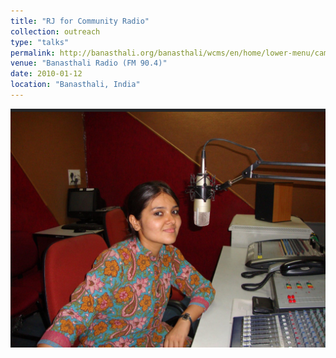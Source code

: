```yaml
---
title: "RJ for Community Radio"
collection: outreach
type: "talks"
permalink: http://banasthali.org/banasthali/wcms/en/home/lower-menu/campus-tour/communication/fmradio/BanasthaliRadio.html
venue: "Banasthali Radio (FM 90.4)"
date: 2010-01-12
location: "Banasthali, India"
---
```


<img width="520" alt="image" src="https://github.com/Rachita028/Rachita028.github.io/blob/master/images/radio.jpg">

